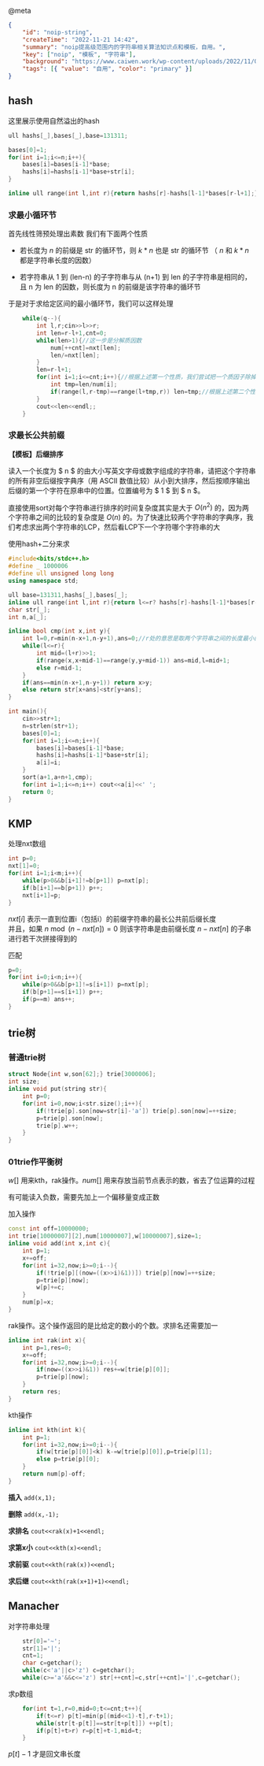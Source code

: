 @meta

```json
{
	"id": "noip-string",
	"createTime": "2022-11-21 14:42",
	"summary": "noip提高级范围内的字符串相关算法知识点和模板，自用。",
	"key": ["noip", "模板", "字符串"],
	"background": "https://www.caiwen.work/wp-content/uploads/2022/11/QQ截图20221121144547.png",
	"tags": [{ "value": "自用", "color": "primary" }]
}
```

## hash

这里展示使用自然溢出的hash

```cpp
ull hashs[_],bases[_],base=131311;

bases[0]=1;
for(int i=1;i<=n;i++){
	bases[i]=bases[i-1]*base;
	hashs[i]=hashs[i-1]*base+str[i];
}

inline ull range(int l,int r){return hashs[r]-hashs[l-1]*bases[r-l+1];}
```

### 求最小循环节

首先线性筛预处理出素数
我们有下面两个性质

- 若长度为 $n$ 的前缀是 str 的循环节，则 $k*n$ 也是 str 的循环节 （ $n$ 和 $k*n$ 都是字符串长度的因数）

- 若字符串从 1 到 (len-n) 的子字符串与从 (n+1) 到 len 的子字符串是相同的，且 n 为 len 的因数，则长度为 n 的前缀是该字符串的循环节

于是对于求给定区间的最小循环节，我们可以这样处理

```cpp
	while(q--){
		int l,r;cin>>l>>r;
		int len=r-l+1,cnt=0;
		while(len>1){//这一步是分解质因数
			num[++cnt]=nxt[len];
			len/=nxt[len];
		}
		len=r-l+1;
		for(int i=1;i<=cnt;i++){//根据上述第一个性质，我们尝试把一个质因子除掉后还是不是循环节
			int tmp=len/num[i];
			if(range(l,r-tmp)==range(l+tmp,r)) len=tmp;//根据上述第二个性质判断
		}
		cout<<len<<endl;;
	}
```

### 求最长公共前缀

**【模板】后缀排序**

读入一个长度为 $ n $ 的由大小写英文字母或数字组成的字符串，请把这个字符串的所有非空后缀按字典序（用 ASCII 数值比较）从小到大排序，然后按顺序输出后缀的第一个字符在原串中的位置。位置编号为 $ 1 $ 到 $ n $。

直接使用sort对每个字符串进行排序的时间复杂度其实是大于 $O(n^2)$ 的，因为两个字符串之间的比较的复杂度是 $O(n)$ 的。为了快速比较两个字符串的字典序，我们考虑求出两个字符串的LCP，然后看LCP下一个字符哪个字符串的大

使用hash+二分来求

```cpp
#include<bits/stdc++.h>
#define _ 1000006
#define ull unsigned long long
using namespace std;

ull base=131311,hashs[_],bases[_];
inline ull range(int l,int r){return l<=r? hashs[r]-hashs[l-1]*bases[r-l+1]:0;}
char str[_];
int n,a[_];

inline bool cmp(int x,int y){
	int l=0,r=min(n-x+1,n-y+1),ans=0;//r处的意思是取两个字符串之间的长度最小的那个字符串的长度
	while(l<=r){
		int mid=(l+r)>>1;
		if(range(x,x+mid-1)==range(y,y+mid-1)) ans=mid,l=mid+1;
		else r=mid-1;
	}
	if(ans==min(n-x+1,n-y+1)) return x>y;
	else return str[x+ans]<str[y+ans];
}

int main(){
	cin>>str+1;
	n=strlen(str+1);
	bases[0]=1;
	for(int i=1;i<=n;i++){
		bases[i]=bases[i-1]*base;
		hashs[i]=hashs[i-1]*base+str[i];
		a[i]=i;
	}
	sort(a+1,a+n+1,cmp);
	for(int i=1;i<=n;i++) cout<<a[i]<<' ';
	return 0;
}
```

## KMP

处理nxt数组

```cpp
int p=0;
nxt[1]=0;
for(int i=1;i<m;i++){
	while(p>0&&b[i+1]!=b[p+1]) p=nxt[p];
	if(b[i+1]==b[p+1]) p++;
	nxt[i+1]=p;
}
```

$nxt[i]$ 表示一直到位置i（包括i）的前缀字符串的最长公共前后缀长度  
并且，如果 $n \bmod (n-nxt[n])=0$ 则该字符串是由前缀长度 $n-nxt[n]$ 的子串进行若干次拼接得到的

匹配

```cpp
p=0;
for(int i=0;i<n;i++){
	while(p>0&&b[p+1]!=s[i+1]) p=nxt[p];
	if(b[p+1]==s[i+1]) p++;
	if(p==m) ans++;
}
```

## trie树

### 普通trie树

```cpp
struct Node{int w,son[62];} trie[3000006];
int size;
inline void put(string str){
	int p=0;
	for(int i=0,now;i<str.size();i++){
		if(!trie[p].son[now=str[i]-'a']) trie[p].son[now]=++size;
		p=trie[p].son[now];
		trie[p].w++;
	}
}
```

### 01trie作平衡树

$w[]$ 用来kth，rak操作。$num[]$ 用来存放当前节点表示的数，省去了位运算的过程

有可能读入负数，需要先加上一个偏移量变成正数

加入操作

```cpp
const int off=10000000;
int trie[10000007][2],num[10000007],w[10000007],size=1;
inline void add(int x,int c){
	int p=1;
	x+=off;
	for(int i=32,now;i>=0;i--){
		if(!trie[p][(now=((x>>i)&1))]) trie[p][now]=++size;
		p=trie[p][now];
		w[p]+=c;
	}
	num[p]=x;
}
```

rak操作。这个操作返回的是比给定的数小的个数。求排名还需要加一

```cpp
inline int rak(int x){
	int p=1,res=0;
	x+=off;
	for(int i=32,now;i>=0;i--){
		if(now=((x>>i)&1)) res+=w[trie[p][0]];
		p=trie[p][now];
	}
	return res;
}
```

kth操作

```cpp
inline int kth(int k){
	int p=1;
	for(int i=32,now;i>=0;i--){
		if(w[trie[p][0]]<k) k-=w[trie[p][0]],p=trie[p][1];
		else p=trie[p][0];
	}
	return num[p]-off;
}
```

**插入** `add(x,1);`

**删除** `add(x,-1);`

**求排名** `cout<<rak(x)+1<<endl;`

**求第x小** `cout<<kth(x)<<endl;`

**求前驱** `cout<<kth(rak(x))<<endl;`

**求后继** `cout<<kth(rak(x+1)+1)<<endl;`

## Manacher

对字符串处理

```cpp
	str[0]='~';
	str[1]='|';
	cnt=1;
	char c=getchar();
	while(c<'a'||c>'z') c=getchar();
	while(c>='a'&&c<='z') str[++cnt]=c,str[++cnt]='|',c=getchar();
```

求p数组

```cpp
	for(int t=1,r=0,mid=0;t<=cnt;t++){
		if(t<=r) p[t]=min(p[(mid<<1)-t],r-t+1);
		while(str[t-p[t]]==str[t+p[t]]) ++p[t];
		if(p[t]+t>r) r=p[t]+t-1,mid=t;
	}
```

$p[t]-1$ 才是回文串长度
